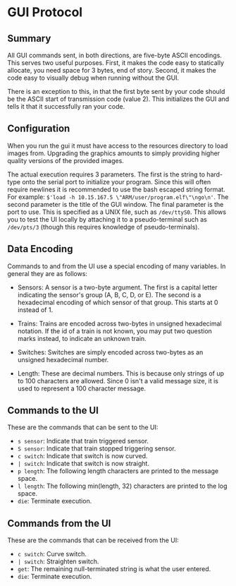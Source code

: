 # GUI Protocol

## Summary

All GUI commands sent, in both directions, are five-byte ASCII encodings. This
serves two useful purposes. First, it makes the code easy to statically
allocate, you need space for 3 bytes, end of story. Second, it makes the code
easy to visually debug when running without the GUI.

There is an exception to this, in that the first byte sent by your code should
be the ASCII start of transmission code (value 2). This initializes the GUI and
tells it that it successfully ran your code.

## Configuration

When you run the gui it must have access to the resources directory to load
images from. Upgrading the graphics amounts to simply providing higher quality
versions of the provided images.

The actual execution requires 3 parameters. The first is the string to hard-type
onto the serial port to initialize your program. Since this will often require
newlines it is recommended to use the bash escaped string format. For example:
`$'load -h 10.15.167.5 \"ARM/user/program.elf\"\ngo\n'`. The second parameter is
the title of the GUI window. The final parameter is the port to use. This is
specified as a UNIX file, such as `/dev/ttyS0`. This allows you to test the UI
locally by attaching it to a pseudo-terminal such as `/dev/pts/3` (though this
requires knowledge of pseudo-terminals).

## Data Encoding

Commands to and from the UI use a special encoding of many variables. In general
they are as follows:

 - Sensors: A sensor is a two-byte argument. The first is a capital letter
   indicating the sensor's group (A, B, C, D, or E). The second is a hexadecimal
   encoding of which sensor of that group. This starts at 0 instead of 1.

 - Trains: Trains are encoded across two-bytes in unsigned hexadecimal notation.
   If the id of a train is not known, you may put two question marks instead, to
   indicate an unknown train.

 - Switches: Switches are simply encoded across two-bytes as an unsigned
   hexadecimal number.

 - Length: These are decimal numbers. This is because only strings of up to 100
   characters are allowed. Since 0 isn't a valid message size, it is used to
   represent a 100 character message.


## Commands to the UI

These are the commands that can be sent to the UI:

 - `s sensor`: Indicate that train triggered sensor.
 - `S sensor`: Indicate that train stopped triggering sensor.
 - `c switch`: Indicate that switch is now curved.
 - `| switch`: Indicate that switch is now straight.
 - `p length`: The following length characters are printed to the message space.
 - `l length`: The following min(length, 32) characters are printed to the log
   space.
 - `die`: Terminate execution.

## Commands from the UI

These are the commands that can be received from the UI:

 - `c switch`: Curve switch.
 - `| switch`: Straighten switch.
 - `get`: The remaining null-terminated string is what the user entered.
 - `die`: Terminate execution.


